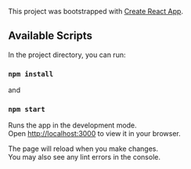 This project was bootstrapped with [Create React App](https://github.com/facebook/create-react-app).

## Available Scripts

In the project directory, you can run:

### `npm install`

and

### `npm start`

Runs the app in the development mode.\
Open [http://localhost:3000](http://localhost:3000) to view it in your browser.

The page will reload when you make changes.\
You may also see any lint errors in the console.
